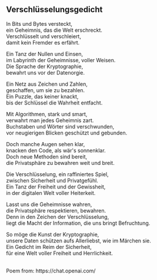 ## Verschlüsselungsgedicht

In Bits und Bytes versteckt,<br>
ein Geheimnis, das die Welt erschreckt.<br>
Verschlüsselt und verschleiert,<br>
damit kein Fremder es erfährt.<br>

Ein Tanz der Nullen und Einsen,<br>
im Labyrinth der Geheimnisse, voller Weisen.<br>
Die Sprache der Kryptographie,<br>
bewahrt uns vor der Datenorgie.<br>

Ein Netz aus Zeichen und Zahlen,<br>
geschaffen, um sie zu bezahlen.<br>
Ein Puzzle, das keiner knackt,<br>
bis der Schlüssel die Wahrheit entfacht.<br>

Mit Algorithmen, stark und smart,<br>
verwahrt man jedes Geheimnis zart.<br>
Buchstaben und Wörter sind verschwunden,<br>
vor neugierigen Blicken geschützt und gebunden.<br>

Doch manche Augen sehen klar,<br>
knacken den Code, als wär's sonnenklar.<br>
Doch neue Methoden sind bereit,<br>
die Privatsphäre zu bewahren weit und breit.<br>

Die Verschlüsselung, ein raffiniertes Spiel,<br>
zwischen Sicherheit und Privatgefühl.<br>
Ein Tanz der Freiheit und der Gewissheit,<br>
in der digitalen Welt voller Heiterkeit.<br>

Lasst uns die Geheimnisse wahren,<br>
die Privatsphäre respektieren, bewahren.<br>
Denn in den Zeichen der Verschlüsselung,<br>
liegt die Macht der Information, die uns bringt Befruchtung.<br>

So möge die Kunst der Kryptographie,<br>
unsere Daten schützen aufs Allerliebst, wie im Märchen sie.<br>
Ein Gedicht im Reim der Sicherheit,<br>
für eine Welt voller Freiheit und Herrlichkeit.<br>

<br>
Poem from:
https://chat.openai.com/

